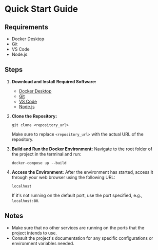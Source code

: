 # Quick Start Guide

## Requirements
- Docker Desktop
- Git
- VS Code
- Node.js

## Steps
1. **Download and Install Required Software:**
    - [Docker Desktop](https://www.docker.com/products/docker-desktop)
    - [Git](https://git-scm.com/)
    - [VS Code](https://code.visualstudio.com/)
    - [Node.js](https://nodejs.org/)


2. **Clone the Repository:**
    ```
    git clone <repository_url>
    ```
    Make sure to replace `<repository_url>` with the actual URL of the repository.

3. **Build and Run the Docker Environment:**
    Navigate to the root folder of the project in the terminal and run:
    ```
    docker-compose up --build
    ```

4. **Access the Environment:**
    After the environment has started, access it through your web browser using the following URL:
    ```
    localhost
    ```
    If it's not running on the default port, use the port specified, e.g., `localhost:80`.

## Notes
- Make sure that no other services are running on the ports that the project intends to use.
- Consult the project's documentation for any specific configurations or environment variables needed.

